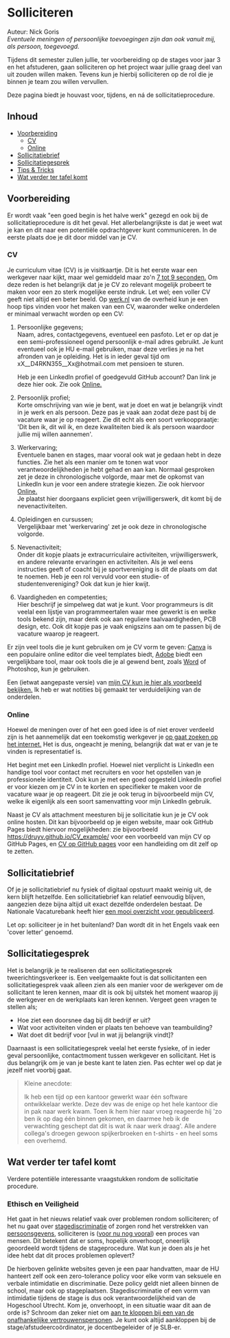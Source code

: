 # Solliciteren
<!-- no toc -->

Auteur: Nick Goris<br>
_Eventuele meningen of persoonlijke toevoegingen zijn dan ook vanuit mij, als persoon, toegevoegd._

Tijdens dit semester zullen jullie, ter voorbereiding op de stages voor jaar 3 en het afstuderen, gaan solliciteren op het project waar jullie graag deel van uit zouden willen maken. Tevens kun je hierbij solliciteren op de rol die je binnen je team zou willen vervullen. 

Deze pagina biedt je houvast voor, tijdens, en ná de sollicitatieprocedure.



## Inhoud
<!-- no toc -->
  - [Voorbereiding](#voorbereiding)
    - [CV](#cv)
    - [Online](#online)
  - [Sollicitatiebrief](#sollicitatiebrief)
  - [Sollicitatiegesprek](#sollicitatiegesprek)
  - [Tips \& Tricks](#tips--tricks)
  - [Wat verder ter tafel komt](#wat-verder-ter-tafel-komt)

## Voorbereiding

Er wordt vaak "een goed begin is het halve werk" gezegd en ook bij de sollicitatieprocedure is dit het geval. Het allerbelangrijkste is dat je weet wat je kan en dit naar een potentiële opdrachtgever kunt communiceren. In de eerste plaats doe je dit door middel van je CV.

### CV

Je curriculum vitae (CV) is je visitkaartje. Dit is het eerste waar een werkgever naar kijkt, maar wel gemiddeld maar zo'n [7 tot 9 seconden.](https://www.tealhq.com/post/how-long-recruiters-spend-reviewing-resume) Om deze reden is het belangrijk dat je je CV zo relevant mogelijk probeert te maken voor een zo sterk mogelijke eerste indruk. Let wel; een voller CV geeft niet altijd een beter beeld. Op [werk.nl](https://www.werk.nl/werkzoekenden/solliciteren/tips/cv/index.aspx) van de overheid kun je een hoop tips vinden voor het maken van een CV, waaronder welke onderdelen er minimaal verwacht worden op een CV:

1. Persoonlijke gegevens;<br>
    Naam, adres, contactgegevens, eventueel een pasfoto. Let er op dat je een semi-professioneel ogend persoonlijk e-mail adres gebruikt. Je kunt eventueel ook je HU e-mail gebruiken, maar deze verlies je na het afronden van je opleiding. Het is in ieder geval tijd om xX__D4RKN355<span>__Xx@hotmai<span>l.c<span>om met pensioen te sturen. 

    Heb je een LinkedIn profiel of goedgevuld GitHub account? Dan link je deze hier ook. Zie ook [Online.](#online)
2. Persoonlijk profiel;<br>
    Korte omschrijving van wie je bent, wat je doet en wat je belangrijk vindt in je werk en als persoon. Deze pas je vaak aan zodat deze past bij de vacature waar je op reageert. Zie dit echt als een soort verkooppraatje: 'Dit ben ik, dit wil ik, en deze kwaliteiten bied ik als persoon waardoor jullie mij willen aannemen'.
3. Werkervaring;<br>
    Eventuele banen en stages, maar vooral ook wat je gedaan hebt in deze functies. Zie het als een manier om te tonen wat voor verantwoordelijkheden je hebt gehad en aan kan. Normaal gesproken zet je deze in chronologische volgorde, maar met de opkomst van LinkedIn kun je voor een andere strategie kiezen. Zie ook hiervoor [Online.](#online)<br>
    Je plaatst hier doorgaans expliciet geen vrijwilligerswerk, dit komt bij de nevenactiviteiten.
4. Opleidingen en cursussen;<br>
    Vergelijkbaar met 'werkervaring' zet je ook deze in chronologische volgorde. 
5. Nevenactiviteit;<br>
    Onder dit kopje plaats je extracurriculaire activiteiten, vrijwilligerswerk, en andere relevante ervaringen en activiteiten. Als je wel eens instructies geeft of coacht bij je sportvereniging is dít de plaats om dat te noemen. Heb je een rol vervuld voor een studie- of studentenvereniging? Ook dat kun je hier kwijt.
6. Vaardigheden en competenties;<br>
    Hier beschrijf je simpelweg dat wat je kunt. Voor programmeurs is dit veelal een lijstje van programmeertalen waar mee gewerkt is en welke tools bekend zijn, maar denk ook aan reguliere taalvaardigheden, PCB design, etc. Ook dit kopje pas je vaak enigszins aan om te passen bij de vacature waarop je reageert. 

Er zijn veel tools die je kunt gebruiken om je CV vorm te geven: [Canva](https://www.canva.com/nl_nl/maken/curriculum-vitae/) is een populaire online editor die veel templates biedt, [Adobe](https://www.adobe.com/express/create/resume/cv) biedt een vergelijkbare tool, maar ook tools die je al gewend bent, zoals [Word](https://create.microsoft.com/en-us/templates/resumes) of Photoshop, kun je gebruiken.

Een (ietwat aangepaste versie) van [mijn CV kun je hier als voorbeeld bekijken.](CV_Nick_HU_Beschreven.pdf) Ik heb er wat notities bij gemaakt ter verduidelijking van de onderdelen.

### Online

Hoewel de meningen over of het een goed idee is of niet erover verdeeld zijn is het aannemelijk dat een toekomstig werkgever je [op gaat zoeken op het internet.](https://www.linkedin.com/pulse/how-employers-analyze-candidates-social-networks-what-do-cv2vc/) Het is dus, ongeacht je mening, belangrijk dat wat er van je te vinden is representatief is. 

Het begint met een LinkedIn profiel. Hoewel niet verplicht is LinkedIn een handige tool voor contact met recruiters en voor het opstellen van je professionele identiteit. Ook kun je met een goed opgesteld LinkedIn profiel er voor kiezen om je CV in te korten en specifieker te maken voor de vacature waar je op reageert. Dit zie je ook terug in bijvoorbeeld mijn CV, welke ik eigenlijk als een soort samenvatting voor mijn LinkedIn gebruik.

Naast je CV als attachment meesturen bij je sollicitatie kun je je CV ook online hosten. Dit kan bijvoorbeeld op je eigen website, maar ook GitHub Pages biedt hiervoor mogelijkheden: zie bijvoorbeeld https://druyv.github.io/CV_example/ voor een voorbeeld van mijn CV op GitHub Pages, en [CV op GitHub pages](GitHub_Pages.md) voor een handleiding om dit zelf op te zetten.

## Sollicitatiebrief

Of je je sollicitatiebrief nu fysiek of digitaal opstuurt maakt weinig uit, de kern blijft hetzelfde. Een sollicitatiebrief kan relatief eenvoudig blijven, aangezien deze bijna altijd uit exact dezelfde onderdelen bestaat. De Nationale Vacaturebank heeft hier [een mooi overzicht voor gepubliceerd](https://www.nationalevacaturebank.nl/carriere/motivatiebrief/motivatiebrief-voorbeeld/opbouw-sollicitatiebrief).

Let op: solliciteer je in het buitenland? Dan wordt dit in het Engels vaak een 'cover letter' genoemd.

## Sollicitatiegesprek

Het is belangrijk je te realiseren dat een sollicitatiegesprek tweerichtingsverkeer is. Een veelgemaakte fout is dat sollicitanten een sollicitatiegesprek vaak alleen zien als een manier voor de werkgever om de sollicitant te leren kennen, maar dit is ook bij uitstek het moment waarop jij de werkgever en de werkplaats kan leren kennen. Vergeet geen vragen te stellen als;
- Hoe ziet een doorsnee dag bij dit bedrijf er uit? 
- Wat voor activiteiten vinden er plaats ten behoeve van teambuilding?
- Wat doet dit bedrijf voor [vul in wat jij belangrijk vindt]?

Daarnaast is een sollicitatiegesprek veelal het eerste fysieke, of in ieder geval persoonlijke, contactmoment tussen werkgever en sollicitant. Het is dus belangrijk om je van je beste kant te laten zien. Pas echter wel op dat je jezelf niet voorbij gaat. 

> Kleine anecdote: 
> 
> Ik heb een tijd op een kantoor gewerkt waar één software ontwikkelaar werkte. Deze dev was de enige op het hele kantoor die in pak naar werk kwam. Toen ik hem hier naar vroeg reageerde hij 'zo ben ik op dag één binnen gekomen, en daarmee heb ik de verwachting geschept dat dit is wat ik naar werk draag'. Alle andere collega's droegen gewoon spijkerbroeken en t-shirts - en heel soms een overhemd.

## Wat verder ter tafel komt

Verdere potentiële interessante vraagstukken rondom de sollicitatie procedure.

### Ethisch en Veiligheid

Het gaat in het nieuws relatief vaak over problemen rondom solliciteren; of het nu gaat over [stagediscriminatie](https://www.mensenrechten.nl/voorlichting/campagne/stop-stagediscriminatie) of zorgen rond het verstrekken van [persoonsgevens](https://www.autoriteitpersoonsgegevens.nl/themas/werk-en-uitkering/sollicitaties/persoonsgegevens-van-sollicitanten), solliciteren is ([voor nu nog vooral](https://www.indeed.com/career-advice/resumes-cover-letters/automated-screening-resume)) een proces van mensen. Dit betekent dat er soms, hopelijk onverhoopt, oneerlijk geoordeeld wordt tijdens de stageprocedure. Wat kun je doen als je het idee hebt dat dit proces problemen oplevert?

De hierboven gelinkte websites geven je een paar handvatten, maar de HU hanteert zelf ook een zero-tolerance policy voor elke vorm van seksuele en verbale intimidatie en discriminatie. Deze policy geldt niet alleen binnen de school, maar ook op stageplaatsen. Stagediscriminatie of een vorm van intimidatie tijdens de stage is dus ook verantwoordelijkheid van de Hogeschool Utrecht. Kom je, onverhoopt, in een situatie waar dit aan de orde is? Schroom dan zeker niet om [aan te kloppen bij een van de onafhankelijke vertrouwenspersonen](https://wegwijs.hu.nl/ondersteuning/begeleiders/vertrouwenspersoon/vertrouwenspersoon). Je kunt ook altijd aankloppen bij de stage/afstudeercoördinator, je docentbegeleider of je SLB-er. 
